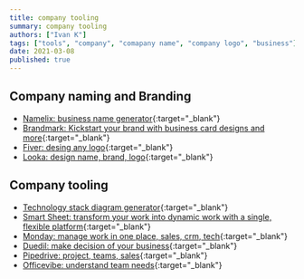 ```yaml
---
title: company tooling
summary: company tooling
authors: ["Ivan K"]
tags: ["tools", "company", "comapany name", "company logo", "business"]
date: 2021-03-08
published: true
---
```


## Company naming and Branding

- [Namelix: business name generator](https://namelix.com){:target="_blank"}
- [Brandmark: Kickstart your brand with business card designs and more][brandmark]{:target="_blank"}
- [Fiver: desing any logo][fiver]{:target="_blank"}
- [Looka: design name, brand, logo](https://looka.com/){:target="_blank"}

## Company tooling

- [Technology stack diagram generator](https://digital.ai/dev-ops-diagram-generator){:target="_blank"}
- [Smart Sheet: transform your work into dynamic work with a single, flexible platform](https://www.smartsheet.com/){:target="_blank"}
- [Monday: manage work in one place, sales, crm, tech](https://monday.com/product/){:target="_blank"}
- [Duedil: make decision of your business](https://www.duedil.com/plans){:target="_blank"}
- [Pipedrive: project, teams, sales](https://www.pipedrive.com/){:target="_blank"}
- [Officevibe: understand team needs](https://officevibe.com/){:target="_blank"}

<!-- resources -->

[namelix]: https://namelix.com
[brandmark]: https://brandmark.io/tools
[fiver]: https://www.fiverr.com/categories/graphics-design
